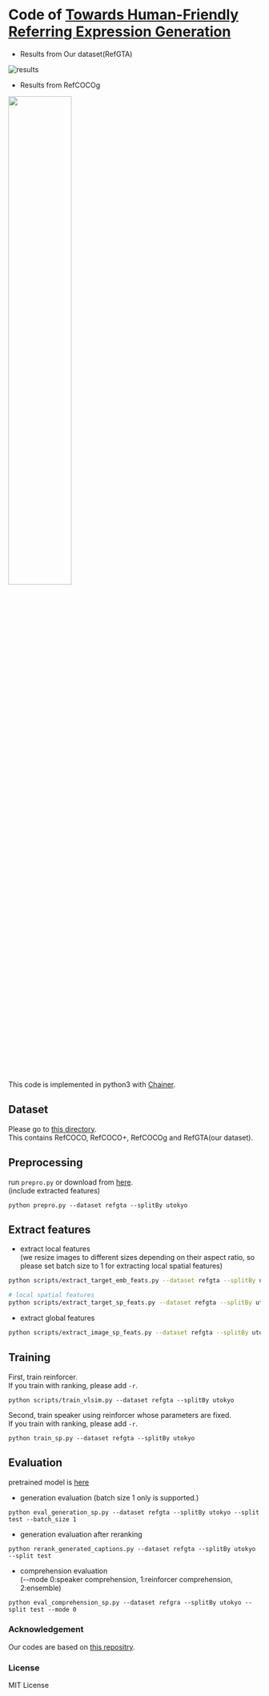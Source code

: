 # Code of [Towards Human-Friendly Referring Expression Generation](https://arxiv.org/abs/1811.12104)
- Results	from Our dataset(RefGTA)

![results](https://raw.githubusercontent.com/mikittt/Human_Friendly_REG/master/demo/fig1.png)

- Results	from RefCOCOg

<img src="https://raw.githubusercontent.com/mikittt/Human_Friendly_REG/master/demo/fig2.png" width="50%">

This code is implemented in python3 with [Chainer](https://github.com/chainer/chainer).

## Dataset

Please go to [this directory](https://github.com/mikittt/Human_Friendly_REG/tree/master/pyutils/refer2/).  
This contains RefCOCO, RefCOCO+, RefCOCOg and RefGTA(our dataset).


## Preprocessing
run ``prepro.py`` or download from [here](https://drive.google.com/open?id=1j6kmPq3_RROGO8plICmN6kjM1DCrq_-k).  
(include extracted features)
```
python prepro.py --dataset refgta --splitBy utokyo
```

## Extract features

- extract local features  
(we resize images to different sizes depending on their aspect ratio, so please set batch size to 1 for extracting local spatial features)

```bash
python scripts/extract_target_emb_feats.py --dataset refgta --splitBy utokyo --batch_sizze 64

# local spatial features
python scripts/extract_target_sp_feats.py --dataset refgta --splitBy utokyo --batch_size 1
```

- extract global features
```bash
python scripts/extract_image_sp_feats.py --dataset refgta --splitBy utokyo --batch_size 64
```

## Training

First, train reinforcer.  
If you train with ranking, please add ``-r``.
```
python scripts/train_vlsim.py --dataset refgta --splitBy utokyo
```

Second, train speaker using reinforcer whose parameters are fixed.  
If you train with ranking, please add ``-r``.
```
python train_sp.py --dataset refgta --splitBy utokyo
```

## Evaluation

pretrained model is [here](https://drive.google.com/open?id=1sEhePkoIqlzDcAPNFubfH9OODS6yZYkj)


- generation evaluation (batch size 1 only is supported.)
```
python eval_generation_sp.py --dataset refgta --splitBy utokyo --split test --batch_size 1
```

- generation evaluation after reranking
```
python rerank_generated_captions.py --dataset refgta --splitBy utokyo --split test
```

- comprehension evaluation  
(--mode 0:speaker comprehension, 1:reinforcer comprehension, 2:ensemble)
```
python eval_comprehension_sp.py --dataset refgra --splitBy utokyo --split test --mode 0
```

### Acknowledgement
Our codes are based on [this repositry](https://github.com/lichengunc/speaker_listener_reinforcer).

### License
MIT License
